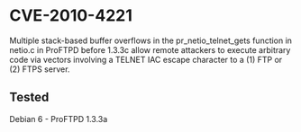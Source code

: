 # CVE-2010-4221

Multiple stack-based buffer overflows in the pr_netio_telnet_gets function in netio.c in ProFTPD before 1.3.3c allow remote attackers to execute arbitrary code via vectors involving a TELNET IAC escape character to a (1) FTP or (2) FTPS server.

## Tested  

Debian 6 - ProFTPD 1.3.3a
